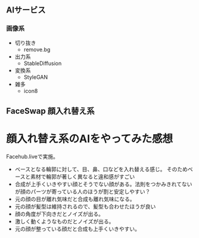 ## AIサービス
### 画像系
* 切り抜き
    * remove.bg
* 出力系
    * StableDiffusion
* 変換系
    * StyleGAN
* 雑多
    * icon8





## FaceSwap 顔入れ替え系
# 顔入れ替え系のAIをやってみた感想
Facehub.liveで実施。

* ベースとなる輪郭に対して、目、鼻、口などを入れ替える感じ。
そのためベースと素材で輪郭が著しく異なると違和感がすごい
* 合成が上手くいきやすい顔とそうでない顔がある。法則をつかみきれてないが顔のパーツが寄っている人のほうが割と安定しやすい？
* 元の顔の目が離れ気味だと合成も離れ気味になる。
* 元の顔が髪型は維持されるので、髪型も合わせたほうが良い
* 顔の角度が下向きだとノイズが出る。
* 激しく動くようなものだとノイズが出る。
* 元の顔が整っている顔だと合成も上手くいきやすい。
